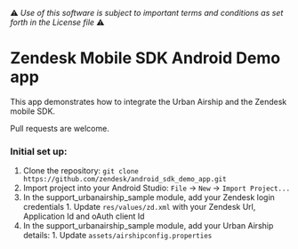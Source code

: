 :warning: *Use of this software is subject to important terms and conditions as set forth in the License file* :warning:

# Zendesk Mobile SDK Android Demo app
This app demonstrates how to integrate the Urban Airship and the Zendesk mobile SDK.

Pull requests are welcome.

### Initial set up:
  1. Clone the repository: `git clone https://github.com/zendesk/android_sdk_demo_app.git`
  2. Import project into your Android Studio: `File` -> `New` -> `Import Project...`
  3. In the support_urbanairship_sample module, add your Zendesk login credentials
    1. Update `res/values/zd.xml` with your Zendesk Url, Application Id and oAuth client Id
  4. In the support_urbanairship_sample module, add your Urban Airship details:
    1. Update `assets/airshipconfig.properties`
